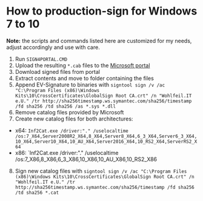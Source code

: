 # How to production-sign for Windows 7 to 10

**Note:** the scripts and commands listed here are customized for my needs, adjust accordingly and use with care.

1. Run `SIGN4PORTAL.CMD`
2. Upload the resulting `*.cab` files to the [Microsoft portal](https://developer.microsoft.com/en-us/dashboard/hardware/Driver/)
3. Download signed files from portal
4. Extract contents and move to folder containing the files
5. Append EV-Signature to binaries with `signtool sign /v /ac "C:\Program Files (x86)\Windows Kits\10\CrossCertificates\GlobalSign Root CA.crt" /n "Wohlfeil.IT e.U." /tr http://sha256timestamp.ws.symantec.com/sha256/timestamp /fd sha256 /td sha256 /as *.sys *.dll`
6. Remove catalog files provided by Microsoft
7. Create new catalog files for both architectures:
  * x64: `Inf2Cat.exe /driver:"." /uselocaltime /os:7_X64,Server2008R2_X64,8_X64,Server8_X64,6_3_X64,Server6_3_X64,10_X64,Server10_X64,10_AU_X64,Server2016_X64,10_RS2_X64,ServerRS2_X64`
  * x86: `Inf2Cat.exe /driver:"." /uselocaltime /os:7_X86,8_X86,6_3_X86,10_X86,10_AU_X86,10_RS2_X86
8. Sign new catalog files with `signtool sign /v /ac "C:\Program Files (x86)\Windows Kits\10\CrossCertificates\GlobalSign Root CA.crt" /n "Wohlfeil.IT e.U." /tr http://sha256timestamp.ws.symantec.com/sha256/timestamp /fd sha256 /td sha256 *.cat`
